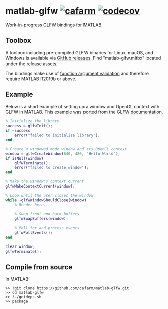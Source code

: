 # matlab-glfw [![cafarm](https://circleci.com/gh/cafarm/matlab-glfw.svg?style=svg)](https://app.circleci.com/pipelines/github/cafarm/matlab-glfw) [![codecov](https://codecov.io/gh/cafarm/matlab-glfw/branch/main/graph/badge.svg?token=IXB5XNSA10)](https://codecov.io/gh/cafarm/matlab-glfw)
Work-in-progress [GLFW](https://www.glfw.org) bindings for MATLAB.

## Toolbox
A toolbox including pre-compiled GLFW binaries for Linux, macOS, and Windows is available via [GitHub releases](https://github.com/cafarm/matlab-glfw/releases/latest). Find "matlab-glfw.mltbx" located under the release assets.

The bindings make use of [function argument validation](https://www.mathworks.com/help/matlab/matlab_prog/function-argument-validation-1.html) and therefore require MATLAB R2019b or above.

## Example
Below is a short example of setting up a window and OpenGL context with GLFW in MATLAB. This example was ported from the [GLFW documentation](https://www.glfw.org/documentation.html).
```matlab
% Initialize the library
success = glfwInit();
if ~success
    error("failed to initialize library");
end

% Create a windowed mode window and its OpenGL context
window = glfwCreateWindow(640, 480, "Hello World");
if isNull(window)
    glfwTerminate();
    error("failed to create window");
end

% Make the window's context current
glfwMakeContextCurrent(window);

% Loop until the user closes the window
while ~glfwWindowShouldClose(window)
    % Render here...
    
    % Swap front and back buffers
    glfwSwapBuffers(window);
    
    % Poll for and process events
    glfwPollEvents();
end

clear window;
glfwTerminate();
```

## Compile from source
In MATLAB:
```
>> !git clone https://github.com/cafarm/matlab-glfw.git
>> cd matlab-glfw
>> !./getdeps.sh
>> package
```